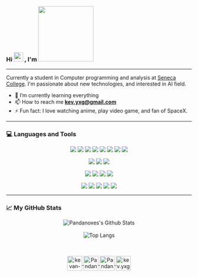 ### Hi <img src="https://media.giphy.com/media/hvRJCLFzcasrR4ia7z/giphy.gif" width="25px"> , I'm <img src="https://github.com/Pandanoxes/Pandanoxes/blob/master/name.gif" width="150px">

---

Currently a student in Computer programming and analysis at [Seneca College](https://www.senecacollege.ca/). I'm passionate about new technologies, and interested in AI field.

- 🌱 I’m currently learning everything
- 📫 How to reach me **kev.yxg@gmail.com**
- ⚡ Fun fact: I love watching anime, play video game, and fan of SpaceX.

---

### 💻 Languages and Tools

<!-- Langagues -->
<p align="center">
<img src="https://img.shields.io/badge/java-%23ED8B00.svg?&style=for-the-badge&logo=java&logoColor=white"/>
<img src="https://img.shields.io/badge/c++%20-%2300599C.svg?&style=for-the-badge&logo=c%2B%2B&ogoColor=white"/>
<img src="https://img.shields.io/badge/c%20-%23A8B9CC.svg?&style=for-the-badge&logo=c&logoColor=white"/>
<img src="https://img.shields.io/badge/python%20-%2314354C.svg?&style=for-the-badge&logo=python&logoColor=white"/>
<img src="https://img.shields.io/badge/PowerShell%20-%235391FE.svg?&style=for-the-badge&logo=PowerShell&logoColor=white"/>
<img src="https://img.shields.io/badge/javascript%20-%23323330.svg?&style=for-the-badge&logo=javascript&logoColor=%23F7DF1E"/>
<img src="https://img.shields.io/badge/css3%20-%231572B6.svg?&style=for-the-badge&logo=css3&logoColor=white"/>
<img src="https://img.shields.io/badge/html5%20-%23E34F26.svg?&style=for-the-badge&logo=html5&logoColor=white"/>
</p>
<!-- Database -->
<p align="center">
<img src="https://img.shields.io/badge/Oracle%20SQL%20-%23ACB9C1.svg?&style=for-the-badge&logo=Oracle&logoColor=white">
<img src ="https://img.shields.io/badge/MongoDB-%234ea94b.svg?&style=for-the-badge&logo=mongodb&logoColor=white"/>
<img src="https://img.shields.io/badge/mysql-%234479A1.svg?&style=for-the-badge&logo=mysql&logoColor=white"/>
</p>
<!-- IDE -->
<p align="center">
<img src="https://img.shields.io/badge/Visual Studio Code%20-%23007ACC.svg?&style=for-the-badge&logo=visual-studio-code&logoColor=white"/>
<img src="https://img.shields.io/badge/Visual Studio%20-%235C2D91.svg?&style=for-the-badge&logo=visual-studio&logoColor=white"/>
<img src="https://img.shields.io/badge/Eclipse%20IDE%20-%232C2255.svg?&style=for-the-badge&logo=eclipse-ide&logoColor=white"/>
<img src="https://img.shields.io/badge/IntelliJ%20IDEA%20-%23000000.svg?&style=for-the-badge&logo=intellij-idea&logoColor=white"/>
</p>
<!-- Framework -->
<p align="center">
<img src="https://img.shields.io/badge/node.js%20-%2343853D.svg?&style=for-the-badge&logo=node.js&logoColor=white"/>
<img src="https://img.shields.io/badge/bootstrap%20-%23563D7C.svg?&style=for-the-badge&logo=bootstrap&logoColor=white"/>
<img src="https://img.shields.io/badge/express.js%20-%23404d59.svg?&style=for-the-badge"/>
<img src="https://img.shields.io/badge/github%20-%23121011.svg?&style=for-the-badge&logo=github&logoColor=white"/>
<img src="https://img.shields.io/badge/heroku%20-%23430098.svg?&style=for-the-badge&logo=heroku&logoColor=white"/>
</p>

---

### 📈 My GitHub Stats

<div align="center">
<img  alt ="Pandanoxes's Github Stats"src="https://github-readme-stats.vercel.app/api?username=Pandanoxes&show_icons=true&theme=buefy">
</div>
<br>
<div align="center">
<img alt ="Top Langs"src="https://github-readme-stats.vercel.app/api/top-langs/?username=Pandanoxes&layout=compact&theme=buefy">
</div>

<br>
<br>

<!-- Icon -->
<p align="center">
<a href="https://linkedin.com/in/kevan-yang">
<img align="center" src="https://img.icons8.com/color/linkedin" alt="kevan-yang" height="40" width="40" />
</a>
<a href="https://github.com/Pandanoxes">
<img align="center" src="https://img.icons8.com/nolan/64/github.png" alt="Pandanoxes's GitHub Profile" height="40" width="40" />
</a>
<a href="https://dev.to/pandanoxes">
  <img align="center" src="https://d2fltix0v2e0sb.cloudfront.net/dev-badge.svg" alt="Pandanox's DEV Profile" height="40" width="40">
</a>
<a href="mailto:kev.yxg@gmail.com">
  <img align="center" src="https://img.icons8.com/nolan/64/email.png" alt="kev.yxg@gmail.com" height="40" width="40">
</a>
</p>
